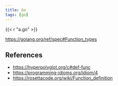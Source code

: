 ```yaml
---
title: Go
tags: [go]
---
```


{{< r "a.go" >}}

<https://golang.org/ref/spec#Function_types>

## References

- <https://hyperpolyglot.org/c#def-func>
- <https://programming-idioms.org/idiom/4>
- <https://rosettacode.org/wiki/Function_definition>
